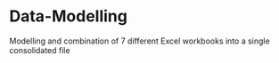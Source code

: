 # Data-Modelling
Modelling and combination of 7 different Excel workbooks into a single consolidated file
